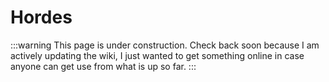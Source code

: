 # Hordes

:::warning
This page is under construction. Check back soon because I am actively updating the wiki, I just wanted to get something online in case anyone can get use from what is up so far.
:::
